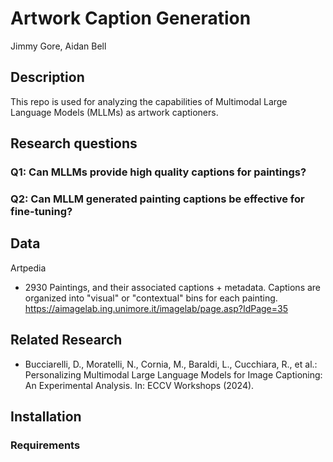 # Artwork Caption Generation

Jimmy Gore, Aidan Bell

## Description

This repo is used for analyzing the capabilities of Multimodal Large Language Models (MLLMs) as artwork captioners.

## Research questions

### Q1: Can MLLMs provide high quality captions for paintings?

### Q2: Can MLLM generated painting captions be effective for fine-tuning?

## Data

Artpedia

- 2930 Paintings, and their associated captions + metadata. Captions are organized into "visual" or "contextual" bins for each painting. https://aimagelab.ing.unimore.it/imagelab/page.asp?IdPage=35

## Related Research

- Bucciarelli, D., Moratelli, N., Cornia, M., Baraldi, L., Cucchiara, R., et al.: Personalizing Multimodal Large Language Models for Image Captioning: An Experimental Analysis. In: ECCV Workshops (2024).

## Installation

### Requirements
